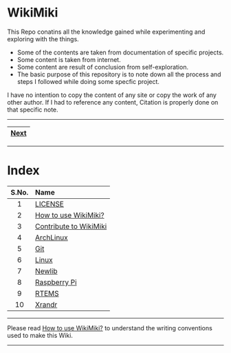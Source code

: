 # WikiMiki

This Repo conatins all the knowledge gained while experimenting and exploring with the things.

* Some of the contents are taken from documentation of specific projects.
* Some content is taken from internet.
* Some content are result of conclusion from self-exploration.
* The basic purpose of this repository is to note down all the process and steps I followed while doing some specfic project.

I have no intention to copy the content of any site or copy the work of any other author. If I had to reference any content, Citation is properly done on that specific note.

---

| [Next](ArchLinux/README.md) |
| :---: |

---

# Index

| S.No. | Name |
| :---: | :--- |
| 1 | [LICENSE](LICENSE) |
| 2 | [How to use WikiMiki?](./How_TO_USE_WikiMiki.md) |
| 3 | [Contribute to WikiMiki](./Contribute_to_WikiMiki/README.md) |
| 4 | [ArchLinux](./ArchLinux/README.md) |
| 5 | [Git](./Git/README.md) |
| 6 | [Linux](./Linux/README.md) |
| 7 | [Newlib](./Newlib/README.md) |
| 8 | [Raspberry Pi](./Raspberry_Pi/README.md) |
| 9 | [RTEMS](./RTEMS/README.md) |
| 10 | [Xrandr](./Xrandr/README.md) |

---

Please read [How to use WikiMiki?](./How_TO_USE_WikiMiki.md) to understand the writing conventions used to make this Wiki.

---